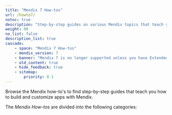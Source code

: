 ```yaml
---
title: "Mendix 7 How-tos"
url: /howto7/
notoc: true
description: "Step-by-step guides on various Mendix topics that teach you how to build and customize apps."
weight: 90
no_list: false
description_list: true
cascade:
    - space: "Mendix 7 How-tos"
    - mendix_version: 7
    - banner: "Mendix 7 is no longer supported unless you have Extended Support (for details, please contact Mendix Support). Mendix 7 documentation will remain available for customers with Extended Support until July, 2024."
    - old_content: true
    - hide_feedback: true
    - sitemap:
        priority: 0.1
---
```


Browse the Mendix how-to's to find step-by-step guides that teach you how to build and customize apps with Mendix.

The *Mendix How-tos* are divided into the following categories:
